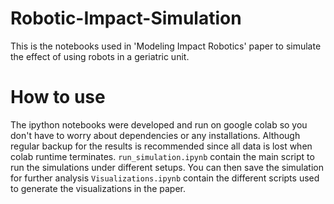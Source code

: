 # Robotic-Impact-Simulation
This is the notebooks used in 'Modeling Impact Robotics' paper to simulate the effect of using robots in a geriatric unit. 

# How to use
The ipython notebooks were developed and run on google colab so you don't have to worry about dependencies or any installations. Although regular backup for the results is recommended since all data is lost when colab runtime terminates. 
`run_simulation.ipynb` contain the main script to run the simulations under different setups. You can then save the simulation for further analysis
`Visualizations.ipynb` contain the different scripts used to generate the visualizations in the paper.
